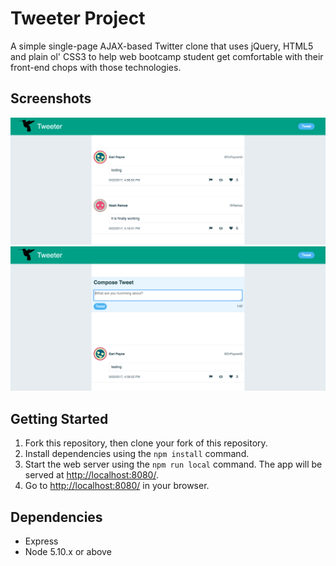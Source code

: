 # Tweeter Project

A simple single-page AJAX-based Twitter clone that uses jQuery, HTML5 and plain ol' CSS3 to help web bootcamp student get comfortable with their front-end chops with those technologies.

## Screenshots

![""](https://github.com/TuanPham303/tweeter/blob/master/docs/Screen%20Shot%202017-09-22%20at%205.03.15%20PM.png?raw=true)
![""](https://github.com/TuanPham303/tweeter/blob/master/docs/Screen%20Shot%202017-09-22%20at%205.03.27%20PM.png?raw=true)

## Getting Started

1. Fork this repository, then clone your fork of this repository.
2. Install dependencies using the `npm install` command.
3. Start the web server using the `npm run local` command. The app will be served at <http://localhost:8080/>.
4. Go to <http://localhost:8080/> in your browser.

## Dependencies

- Express
- Node 5.10.x or above
